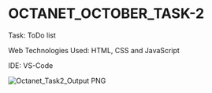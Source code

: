 # OCTANET_OCTOBER_TASK-2

Task: ToDo list

Web Technologies Used: HTML, CSS and JavaScript

IDE: VS-Code

![Octanet_Task2_Output PNG](https://github.com/hafsamuskan/OCTANET_OCTOBER_TASK-2/assets/116863515/6c1ad8a0-ba52-4741-ad80-47349fd30598)


